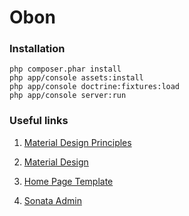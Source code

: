 Obon
==========

### Installation
    php composer.phar install
    php app/console assets:install
    php app/console doctrine:fixtures:load
    php app/console server:run

### Useful links
1. [Material Design Principles](https://material.google.com/)

2. [Material Design](https://getmdl.io/)

3. [Home Page Template](https://getmdl.io/templates/android-dot-com/index.html)

4. [Sonata Admin](https://sonata-project.org/bundles/)
    